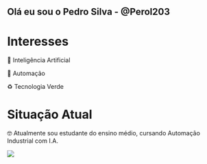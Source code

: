 ## Olá eu sou o Pedro Silva - @Perol203

# Interesses

🤖 Inteligência Artificial

🦾 Automação

♻️ Tecnologia Verde

# Situação Atual
🤓 Atualmente sou estudante do ensino médio, cursando Automação Industrial com I.A.

<a href = "mailto:henrique260208@gmail.com"><img src="https://img.shields.io/badge/-Gmail-%23333?style=for-the-badge&logo=gmail&logoColor=white" target="_blank"></a>


